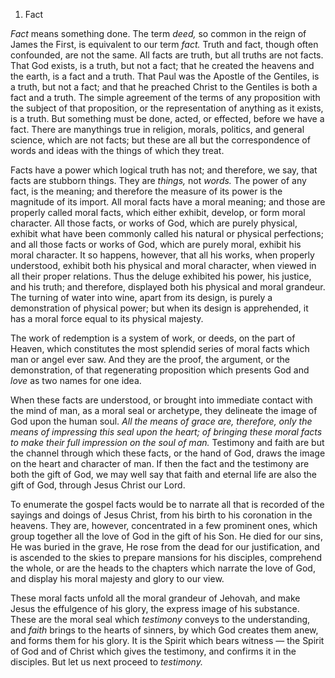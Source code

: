 1. Fact 

*Fact* means something done. The term *deed,* so common in the reign of James the First, is equivalent to our term *fact.* Truth and fact, though often confounded, are not the same. All facts are truth, but all truths are not facts. That God exists, is a truth, but not a fact; that he created the heavens and the earth, is a fact and a truth. That Paul was the Apostle of the Gentiles, is a truth, but not a fact; and that he preached Christ to the Gentiles is both a fact and a truth. The simple agreement of the terms of any proposition with the subject of that proposition, or the representation of anything as it exists, is a truth. But something must be done, acted, or effected, before  we  have  a  fact.  There  are  manythings  true  in  religion, morals, politics, and general science, which are not facts; but these are all but the correspondence of words and ideas with the things of which they treat. 

Facts have a power which logical truth has not; and therefore, we say, that facts are stubborn things. They are *things,* not *words.* The power of any fact, is the meaning; and therefore the measure of its power is the magnitude of its import. All moral facts have a moral meaning; and those are properly called moral facts, which either exhibit, develop, or form moral character. All those facts, or works of  God,  which  are  purely  physical,  exhibit  what  have  been commonly called his natural or physical perfections; and all those facts or works of God, which are purely moral, exhibit his moral character.  It  so  happens,  however,  that  all  his  works,  when properly understood, exhibit both his physical and moral character, when  viewed  in  all  their  proper  relations.  Thus  the  deluge exhibited  his  power,  his  justice,  and  his  truth;  and  therefore, displayed both his physical and moral grandeur. The turning of water into wine, apart from its design, is purely a demonstration of physical power; but when its design is apprehended, it has a moral force equal to its physical majesty. 

The work of redemption is a system of work, or deeds, on the part of Heaven, which  constitutes the most splendid series of moral facts which man or angel ever saw. And they are the proof, the argument, or the demonstration, of that regenerating proposition which presents God and *love* as two names for one idea. 

When  these  facts  are  understood,  or  brought  into  immediate contact with the mind of man, as a moral seal or archetype, they delineate the image of God upon the human soul. *All the means of grace are, therefore, only the means of impressing this seal upon the  heart;  of  bringing  these*  *moral  facts  to  make  their  full impression on the soul of man.* Testimony and faith are but the channel through which these facts, or the hand of God, draws the image on the heart and character of man. If then the fact and the testimony are both the gift of God, we may well say that faith and eternal life are also the gift of God, through Jesus Christ our Lord. 

To  enumerate  the  gospel  facts  would  be  to  narrate  all  that  is recorded of the sayings and doings of Jesus Christ, from his birth to his coronation in the heavens. They are, however, concentrated in a few prominent ones, which group together all the love of God in the gift of his Son. He died for our sins, He was buried in the grave, He rose from the dead for our justification, and is ascended to the skies to prepare mansions for his disciples, comprehend the whole, or are the heads to the chapters which narrate the love of God, and display his moral majesty and glory to our view. 

These moral facts unfold all the moral grandeur of Jehovah, and make Jesus the effulgence of his glory, the express image of his substance. These are the moral seal which *testimony* conveys to the understanding, and *faith* brings to the hearts of sinners, by which God creates them anew, and forms them for his glory. It is the Spirit which bears witness — the Spirit of God and of Christ which gives the testimony, and confirms it in the disciples. But let us next proceed to *testimony.* 

